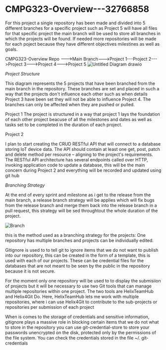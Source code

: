 # CMPG323-Overview---32766858


For this project a single repository has been made and divided into 5 different branches for a specific project such as Project 5 will have all files for that specific project the main branch will be used to store all branches in which the projects will be found. If needed more repositories will be made for each poject because they have different objectives milestines as well as goals.

CMPG323-Overview Repo --->Main Branch--->Project 1---Project 2--->Project 3--->Project 4--->Project 5
![Untitled Diagram drawio](https://user-images.githubusercontent.com/110576122/185356163-4d2d64f3-9832-4cf5-89c4-27be3d0fdffb.png)



*Project Structure*

This diagram represents the 5 projects that have been branched from the main branch in the repository. These branches are set and placed in such a way that the projects don't influence each other such as when details Project 3 have been set they will not be able to influence Project 4. The branches can only be affected when they are pushed or pulled. 

Project 1
The project is structured in a way that project 1 lays the foundation of each other project beacuse of all the milestones and dates as well as tasks set to be completed in the duration of each project. 

Project 2

I plan to start creating the CRUD RESTful API that will connect to a database storing IoT device data. The API should contain at least one get, post, patch and delete method per
resource – aligning to the project's requirements. The RESTful API architecture has several
endpoints called over HTTP, invoking application code to update a database, this will be the main concern during Project 2 and everything will be recorded and updated using git hub












*Branching Strategy*

At the end of every sprint and milestone as i get to the release from the main branch, a release branch strategy will be applies which will fix bugs from the release branch and merge them back into the release branch in a pull request, this strategy will be sed throughtout the whole duration of the project.


![Branch](https://user-images.githubusercontent.com/110576122/185352832-198af25f-1445-4222-af58-c51fd7ed1854.JPG)



this is the method used as a branching strategy for the projects:
One repository has multiple branches and projects can be individually edited. 

Gitignore is used to to tell git to ignore items that we do not want to publish into our repository, this can be created in the form of a template, this is used with each of our projects. These can be credential files for the databases that are not meant to be seen by the public in the repository because it is not secure. 

For the moment only one repository will be used to to display the submisiion of projects but it will be necessary to use two Git tools that can manage multiple repositories within one project. The two tools are HelixTeamHub and Helix4Git Do. Here, HelixTeamHub lets me work with multiple repositories, where i can use Helix4Git to contribute to the sub-projects or repositories per submission of each project


When is comes to the storage of credentials and sensitive information, gitignore plays a massive role in blocking certain items that we do not what to store in the repository you can use git-credential-store to store your passwords unencrypted on the disk, protected only by the permissions of the file system. You can check the credentials stored in the file ~/. git-credentials

